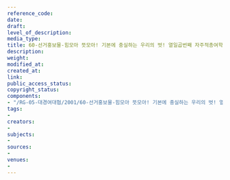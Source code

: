 ```yaml
---
reference_code: 
date: 
draft: 
level_of_description: 
media_type: 
title: 60-선거홍보물-힘모아 뜻모아! 기본에 충실하는 우리의 벗! 열일곱번째 자주적총여학생회 건설을 준비하는 장혜경·이지혜
description: 
weight: 
modified_at: 
created_at: 
link: 
public_access_status: 
copyright_status: 
components:
- "/RG-05-대경여대협/2001/60-선거홍보물-힘모아 뜻모아! 기본에 충실하는 우리의 벗! 열일곱번째 자주적총여학생회 건설을 준비하는 장혜경·이지혜.pdf"
tags:
- 
creators:
- 
subjects:
- 
sources:
- 
venues:
- 
---
```

